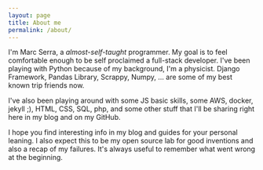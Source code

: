 ```yaml
---
layout: page
title: About me
permalink: /about/
---
```


I'm Marc Serra, a *almost-self-taught* programmer. My goal is to feel comfortable enough to be self proclaimed a full-stack developer.  I've been playing with Python because of my background, I'm a physicist. Django Framework, Pandas Library, Scrappy, Numpy, ... are some of my best known trip friends now. 

I've also been playing around with some JS basic skills, some AWS, docker, jekyll ;), HTML, CSS, SQL, php, and some other stuff that I'll be sharing right here in my blog and on my GitHub.

I hope you find interesting info in my blog and guides for your personal leaning. I also expect this to be my open source lab for good inventions and also a recap of my failures. It's always useful to remember what went wrong at the beginning.
